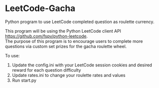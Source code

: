 # LeetCode-Gacha
Python program to use LeetCode completed question as roulette currency.

This program will be using the Python LeetCode client API https://github.com/fspv/python-leetcode. <br>
The purpose of this program is to encourage users to complete more questions via custom set prizes for the gacha roulette wheel.

To use:
1) Update the config.ini with your LeetCode session cookies and desired reward for each question difficulty
2) Update rates.ini to change your roulette rates and values
3) Run start.py
